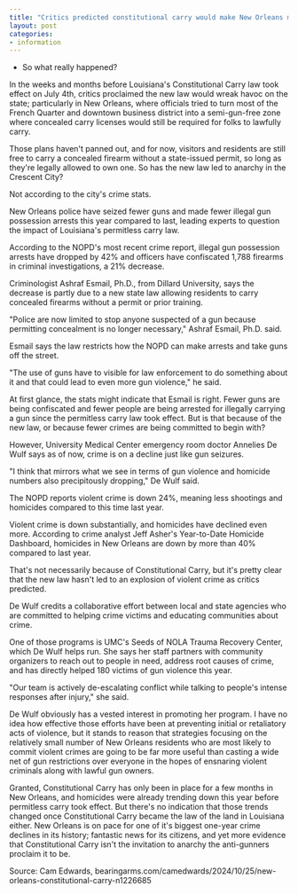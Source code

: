 ```yaml
---
title: "Critics predicted constitutional carry would make New Orleans more dangerous"
layout: post
categories:
- information
---
```


- So what really happened?

In the weeks and months before Louisiana's Constitutional Carry law took effect on July 4th, critics proclaimed the new law would wreak havoc on the state; particularly in New Orleans, where officials tried to turn most of the French Quarter and downtown business district into a semi-gun-free zone where concealed carry licenses would still be required for folks to lawfully carry. 

Those plans haven't panned out, and for now, visitors and residents are still free to carry a concealed firearm without a state-issued permit, so long as they're legally allowed to own one. So has the new law led to anarchy in the Crescent City? 

Not according to the city's crime stats.

New Orleans police have seized fewer guns and made fewer illegal gun possession arrests this year compared to last, leading experts to question the impact of Louisiana's permitless carry law.

According to the NOPD's most recent crime report, illegal gun possession arrests have dropped by 42% and officers have confiscated 1,788 firearms in criminal investigations, a 21% decrease.

Criminologist Ashraf Esmail, Ph.D., from Dillard University, says the decrease is partly due to a new state law allowing residents to carry concealed firearms without a permit or prior training.

"Police are now limited to stop anyone suspected of a gun because permitting concealment is no longer necessary," Ashraf Esmail, Ph.D. said. 

Esmail says the law restricts how the NOPD can make arrests and take guns off the street.

"The use of guns have to visible for law enforcement to do something about it and that could lead to even more gun violence," he said.

At first glance, the stats might indicate that Esmail is right. Fewer guns are being confiscated and fewer people are being arrested for illegally carrying a gun since the permitless carry law took effect. But is that because of the new law, or because fewer crimes are being committed to begin with?

However, University Medical Center emergency room doctor Annelies De Wulf says as of now, crime is on a decline just like gun seizures.

"I think that mirrors what we see in terms of gun violence and homicide numbers also precipitously dropping," De Wulf said. 

The NOPD reports violent crime is down 24%, meaning less shootings and homicides compared to this time last year.

Violent crime is down substantially, and homicides have declined even more. According to crime analyst Jeff Asher's Year-to-Date Homicide Dashboard, homicides in New Orleans are down by more than 40% compared to last year. 

That's not necessarily because of Constitutional Carry, but it's pretty clear that the new law hasn't led to an explosion of violent crime as critics predicted. 

De Wulf credits a collaborative effort between local and state agencies who are committed to helping crime victims and educating communities about crime.

One of those programs is UMC's Seeds of NOLA Trauma Recovery Center, which De Wulf helps run. She says her staff partners with community organizers to reach out to people in need, address root causes of crime, and has directly helped 180 victims of gun violence this year.

"Our team is actively de-escalating conflict while talking to people's intense responses after injury," she said.

De Wulf obviously has a vested interest in promoting her program. I have no idea how effective those efforts have been at preventing initial or retaliatory acts of violence, but it stands to reason that strategies focusing on the relatively small number of New Orleans residents who are most likely to commit violent crimes are going to be far more useful than casting a wide net of gun restrictions over everyone in the hopes of ensnaring violent criminals along with lawful gun owners. 

Granted, Constitutional Carry has only been in place for a few months in New Orleans, and homicides were already trending down this year before permitless carry took effect. But there's no indication that those trends changed once Constitutional Carry became the law of the land in Louisiana either. New Orleans is on pace for one of it's biggest one-year crime declines in its history; fantastic news for its citizens, and yet more evidence that Constitutional Carry isn't the invitation to anarchy the anti-gunners proclaim it to be. 

Source: Cam Edwards, bearingarms.com/camedwards/2024/10/25/new-orleans-constitutional-carry-n1226685
